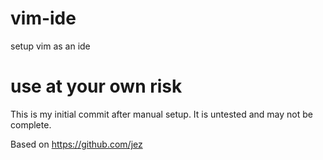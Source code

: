 # vim-ide
setup vim as an ide

# use at your own risk
This is my initial commit after manual setup. It is untested and may not be complete.

Based on https://github.com/jez
